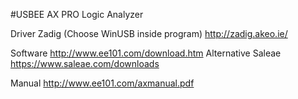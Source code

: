 
#USBEE AX PRO Logic Analyzer

Driver
Zadig (Choose WinUSB inside program)
http://zadig.akeo.ie/

Software
http://www.ee101.com/download.htm
Alternative Saleae https://www.saleae.com/downloads

Manual
http://www.ee101.com/axmanual.pdf
